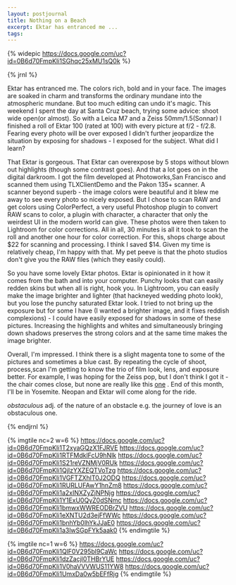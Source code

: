 ```yaml
---
layout: postjournal
title: Nothing on a Beach
excerpt: Ektar has entranced me ...
tags: 
---
```


{% widepic https://docs.google.com/uc?id=0B6d70FmpKIi1SGhqc25xMU1sQ0k  %}

{% jrnl %}
<p>
Ektar has entranced me. The colors rich, bold and in your face. The images are
soaked in charm and transforms the ordinary mundane into the atmospheric
mundane. But too much editing can undo it's magic. This weekend I spent the day
at Santa Cruz beach, trying  some advice: shoot wide open(or almost). So with
a Leica M7 and a Zeiss 50mm/1.5(Sonnar) I finished a roll of Ektar 100 (rated
at 100) with every picture at f/2 - f/2.8. Fearing every photo will be over
exposed I didn't further jeopardize the situation by exposing for shadows - I
exposed for the subject. What did I learn?
</p>

<p>

That Ektar is gorgeous. That Ektar can overexpose by 5 stops without blown out
highlights (though some contrast goes). And that a lot goes on in the digital darkroom. I got the film developed
at Photoworks,San Francisco and  scanned them using TLXClientDemo and the Pakon 135+
scanner. A scanner beyond superb - the image colors were beautiful and it blew me
away to see every photo so nicely exposed. But I chose to scan RAW and get
colors using ColorPerfect, a very useful Photoshop plugin to convert RAW scans
to color, a plugin with character, a character that only the weirdest UI in the modern world can
give. These photos were then taken to Lightroom for color corrections. All in
all, 30 minutes is all it took to scan the roll and another one hour for color
correction. For this, shops charge about \$22 for scanning and processing. I think
I saved \$14. Given my time is relatively cheap, I'm happy with that. My pet
peeve is that the photo studios don't give you the RAW files (which they easily
could).
</p>

<p>

So you have some lovely Ektar photos. Ektar is opinionated in it how it comes
from the bath and into your computer. Punchy looks that can easily redden skins
but when all is right, hook you. In Lightroom, you can easily make the image
brighter and  lighter (that  hackneyed wedding photo look), but you lose the punchy
saturated Ektar look. I tried to not bring up the exposure but for some I have (I wanted a brighter image, and it fixes reddish complexions) - I
could have easily exposed for shadows in some of these pictures. Increasing the
highlights and whites and simultaneously bringing down shadows preserves the
strong colors and at the same time makes the image brighter.
</p>

<p>
Overall, I'm impressed. I think there is a slight magenta tone to some of the
pictures and sometimes a blue cast. By repeating the cycle of shoot, process,scan
 I'm getting to know the trio of  film look, lens, and exposure better. For example,
I was hoping for the Zeiss pop, but I don't think I got it - the chair comes
close, but none are really like this <a
href="https://people.mozilla.org/~sguha/blog/images/photos/calcutta/t-000035070023.jpg">one</a>
. End of this month, I'll be in Yosemite. Neopan and Ektar will come along for
the ride.
</p>
<p>
<i>obstaculous</i> adj. of the nature of an obstacle e.g. the journey of love is
an obstaculous one.
</p>

{% endjrnl %}


{% imgtile nc=2 w=6 %}
https://docs.google.com/uc?id=0B6d70FmpKIi1T2xyaGQzX1FJRVE 
https://docs.google.com/uc?id=0B6d70FmpKIi1RTFMdklFcU9hNlk 
https://docs.google.com/uc?id=0B6d70FmpKIi1S21reVZNMjV0RUk 
https://docs.google.com/uc?id=0B6d70FmpKIi1QjIzYXZEQTVoTzg 
https://docs.google.com/uc?id=0B6d70FmpKIi1VGFTZXhlT0J2ODQ 
https://docs.google.com/uc?id=0B6d70FmpKIi1RURLUFAwY1hnZm8 
https://docs.google.com/uc?id=0B6d70FmpKIi1a2xINXZyZjNPNjg 
https://docs.google.com/uc?id=0B6d70FmpKIi1Y1ExU0QyZ0dSNmc 
https://docs.google.com/uc?id=0B6d70FmpKIi1bmwxWWREODBrZVU 
https://docs.google.com/uc?id=0B6d70FmpKIi1eXNTU2d3ejFfWWc 
https://docs.google.com/uc?id=0B6d70FmpKIi1bnhYb0lhYkJJaE0 
https://docs.google.com/uc?id=0B6d70FmpKIi1a3lwSGpFYk5aak0 
{% endimgtile %}


{% imgtile nc=1 w=6 %}
https://docs.google.com/uc?id=0B6d70FmpKIi1QlF0V295bl9CaWc 
https://docs.google.com/uc?id=0B6d70FmpKIi1dzZacjl0THBrYUE 
https://docs.google.com/uc?id=0B6d70FmpKIi1V0haVVVWUS11YW8 
https://docs.google.com/uc?id=0B6d70FmpKIi1UmxDa0w5bEFfRjg 
{% endimgtile %}
